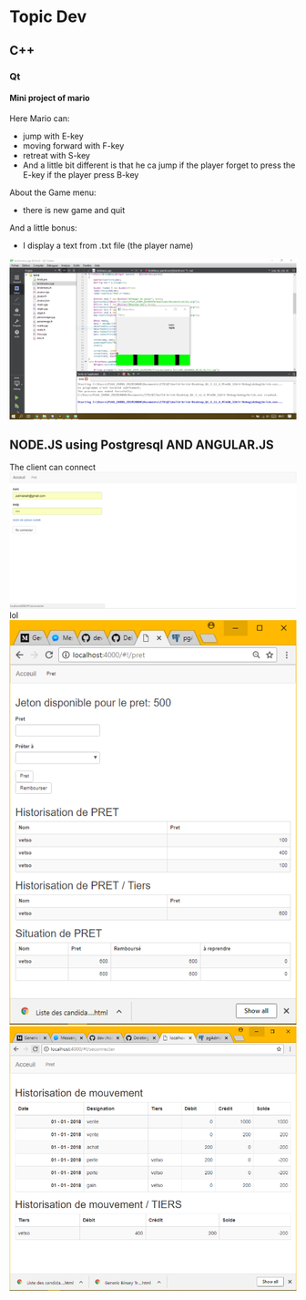# Topic Dev
## C++
### Qt
#### Mini project of mario

Here Mario can:
- jump with E-key
- moving forward with F-key
- retreat with S-key
- And a little bit different is that he ca jump if the player forget to press the E-key if the player press B-key

About the Game menu:
- there is new game and quit

And a little bonus:
- I display a text from .txt file (the player name)

![](https://github.com/zulmianah/dev-/blob/master/qt/brick/screenshot/game.PNG)
## NODE.JS using Postgresql AND ANGULAR.JS
The client can connect
![](https://github.com/zulmianah/dev-/blob/master/nodejs%20and%20angularjs/screenshot/login.PNG)
lol
![](https://github.com/zulmianah/dev-/blob/master/nodejs%20and%20angularjs/screenshot/pret.PNG)
![](https://github.com/zulmianah/dev-/blob/master/nodejs%20and%20angularjs/screenshot/historisation.PNG)
